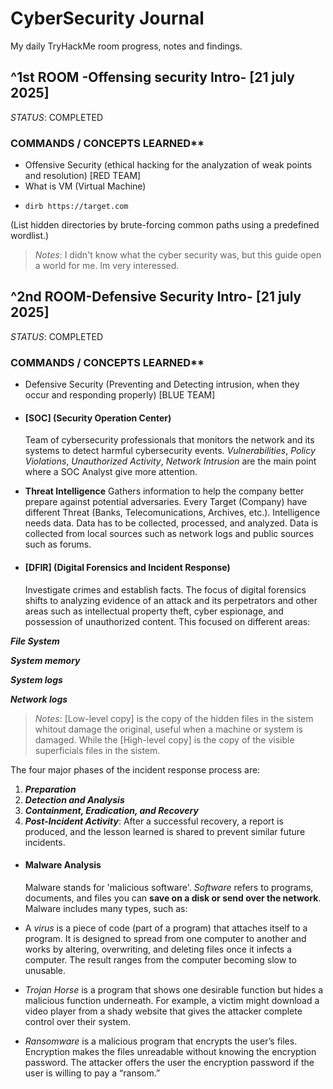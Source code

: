 # CyberSecurity Journal
My daily TryHackMe room progress, notes and findings. 

## ^1st ROOM -Offensing security Intro- [21 july 2025] 
_STATUS_: COMPLETED

### COMMANDS / CONCEPTS LEARNED**
- Offensive Security (ethical hacking for the analyzation of weak points and resolution) [RED TEAM]
- What is VM (Virtual Machine)
- ```
  dirb https://target.com
 (List hidden directories by brute-forcing common paths using a predefined wordlist.)
>*Notes*: I didn't know what the cyber security was, but this guide open a world for me. Im very interessed.

## ^2nd ROOM-Defensive Security Intro- [21 july 2025]
_STATUS_: COMPLETED

### COMMANDS / CONCEPTS LEARNED**
- Defensive Security (Preventing and Detecting intrusion, when they occur and responding properly) [BLUE TEAM]
  
- #### [SOC] (Security Operation Center)
  Team of cybersecurity professionals that monitors the network and its systems to detect harmful cybersecurity events. *Vulnerabilities*, *Policy Violations*, *Unauthorized Activity*, *Network Intrusion* are the main point where a SOC Analyst give more attention.
- **Threat Intelligence**
  Gathers information to help the company better prepare against potential adversaries. Every Target (Company) have different Threat (Banks, Telecomunications, Archives, etc.). Intelligence needs data. Data has to be collected, processed, and analyzed. Data is            collected  from local sources such as network logs and public sources such as forums. 

- #### [DFIR] (Digital Forensics and Incident Response)
  Investigate crimes and establish facts. The focus of digital forensics shifts to analyzing evidence of an attack and its perpetrators and other areas such as intellectual property theft, cyber espionage, and possession of unauthorized content. This focused on different areas:
  
**_File System_**

**_System memory_**

**_System logs_**

**_Network logs_**
  
>*Notes*: [Low-level copy] is the copy of the hidden files in the sistem whitout damage the original, useful when a machine or system is damaged. While the [High-level copy] is the copy of the visible superficials files in the sistem.

The four major phases of the incident response process are:

1. **_Preparation_**
2. **_Detection and Analysis_**
3. **_Containment, Eradication, and Recovery_**
4. **_Post-Incident Activity_**: After a successful recovery, a report is produced, and the lesson learned is shared to prevent similar future incidents.

- #### Malware Analysis
  Malware stands for 'malicious software'. _Software_ refers to programs, documents, and files you can **save on a disk or send over the network**. Malware includes many types, such as:
  
- A _virus_ is a piece of code (part of a program) that attaches itself to a program. It is designed to spread from one computer to another and works by altering, overwriting, and deleting files once it infects a computer. The result ranges from the computer becoming   slow to unusable.
- _Trojan Horse_ is a program that shows one desirable function but hides a malicious function underneath. For example, a victim might download a video player from a shady website that gives the attacker complete control over their system.
- _Ransomware_ is a malicious program that encrypts the user’s files. Encryption makes the files unreadable without knowing the encryption password. The attacker offers the user the encryption password if the user is willing to pay a “ransom.”

